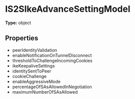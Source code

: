 # IS2SIkeAdvanceSettingModel


**Type:** object

## Properties
* peerIdentityValidation
* enableNotificationOnTunnelDisconnect
* thresholdToChallengeIncomingCookies
* ikeKeepaliveSettings
* identitySentToPeer
* cookieChallenge
* enableAggressiveMode
* percentageOfSAsAllowedInNegotiation
* maximumNumberOfSAsAllowed
